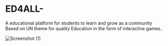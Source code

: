 # ED4ALL-
A educational platform for students to learn and grow as a community Based on UN  theme for quality Education in the form of interactive games..

![Screenshot (1)](https://github.com/harshita-2003/ED4ALL-/assets/119532943/2e88ec83-3c25-4ae6-9c67-2fe018252e0b)
